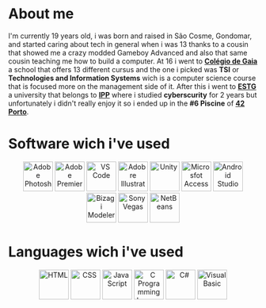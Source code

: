 # About me
I'm currently 19 years old, i was born and raised in São Cosme, Gondomar, and started caring about tech in general when i was 13 thanks to a cousin that showed me a crazy modded Gameboy Advanced and also that same cousin teaching me how to build a computer. At 16 i went to <b>[Colégio de Gaia](https://www.colgaia.pt/)</b> a school that offers 13 different cursus and the one i picked was <b>TSI</b> or <b>Technologies and Information Systems</b> wich is a computer science course that is focused more on the management side of it. After this i went to <b>[ESTG](https://www.estg.ipp.pt/)</b> a university that belongs to <b>[IPP](https://www.ipp.pt/)</b> where i studied <b>cyberscurity</b> for 2 years but unfortunately i didn't really enjoy it so i ended up in the <b>#6 Piscine</b> of <b>[42 Porto](https://42porto.com/)</b>.

# Software wich i've used
<div align=center>
	<img src="https://i.imgur.com/pIhTCdz.png" href="https://duckduckgo.com/?q=unity+logo&t=newext&atb=v367-1&iar=images&iax=images&ia=images&iai=https%3A%2F%2Ftorrentfreak.com%2Fimages%2Funity-logo.jpg" height="60px" width="60px" alt="Adobe Photoshop">
	<img src="https://i.imgur.com/xnwYLGb.png" height="60px" width="60px" alt="Adobe Premier">
	<img src="https://i.imgur.com/XfszNHI.png" height="60px" widht="60px" alt="VS Code">
	<img src="https://i.imgur.com/47xqH7G.png" height="60px" width="60px" alt="Adobre Illustrator">
	<img src="https://i.imgur.com/5EzKSc9.png" height="60px" widht="60px" alt="Unity">
	<img src="https://i.imgur.com/ZcMgjXx.png" height="60px" width="60px" alt="Microsfot Access">
	<img src="https://i.imgur.com/L1Ctah8.png" height="60px" widht="60px" alt="Android Studio">
	<img src="https://i.imgur.com/ZH5f340.png" height="60px" widht="60px" alt="Bizagi Modeler">
	<img src="https://i.imgur.com/NnAsmRZ.png" height="60px" widht="60px" alt="Sony Vegas">
	<img src="https://i.imgur.com/1cfwQXT.png" height="60px" widht="60px" alt="NetBeans">
</div>

# Languages wich i've used
<div align=center>
	<img src="https://i.imgur.com/7hV9Srr.png" height="60px" widht="60px" alt="HTML">
	<img src="https://i.imgur.com/iqOao8J.png" height="60px" widht="60px" alt="CSS">
	<img src="https://i.imgur.com/aB5DEmF.png" height="60px" widht="60px" alt="JavaScript">
	<img src="https://i.imgur.com/czkOAdp.png" height="60px" widht="60px" alt="C Programming Language">
	<img src="https://i.imgur.com/cmz7I4b.png" height="60px" widht="60px" alt="C#">
	<img src="https://i.imgur.com/S73AzGX.png" height="60px" widht="60px" alt="Visual Basic">
</div>
